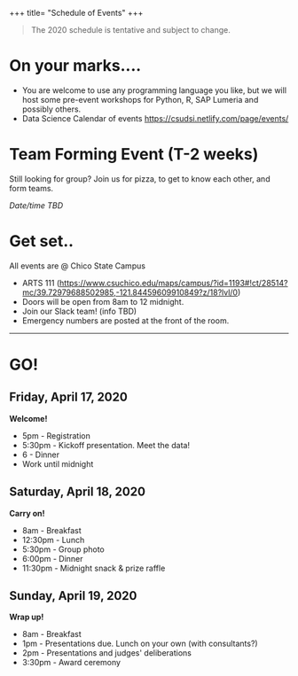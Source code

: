 +++
title= "Schedule of Events"
+++

<html>
    <link rel="stylesheet" href="style.css" />
</html>

> The 2020 schedule is tentative and subject to change. 


# On your marks....

* You are welcome to use any programming language you like, but we will host some pre-event workshops for Python, R, SAP Lumeria and possibly others. 
* Data Science Calendar of events https://csudsi.netlify.com/page/events/ 

<!---
    - Thu 2-14 2-3pm: Spatial data analysis. 
    - Tue 2-19 3-4pm: Managing data using SQL. Materials: https://csudsi.netlify.com/2019/02/13/2019-02-13-intro-sql/ 
    - Tue 3-5 2-3pm: Strategies to manage big data
    - Thu 3-28 2-3pm: Information Visualization
    - Fri 3-29 1-2pm: Using SAP Lumeria for Data Visualization (Glenn 304)
    - Tue 4-2 2-4pm: DataFest Prep - Get the experience by playing with last year's DataFest data. 
--->

# Team Forming Event (T-2 weeks)
Still looking for group? Join us for pizza, to get to know each other, and form teams. 

_Date/time TBD_

# Get set..
All events are @ Chico State Campus

* ARTS 111 (https://www.csuchico.edu/maps/campus/?id=1193#!ct/28514?mc/39.72979688502985,-121.84459609910849?z/18?lvl/0)
* Doors will be open from 8am to 12 midnight. 
* Join our Slack team! (info TBD)
* Emergency numbers are posted at the front of the room. 

----
# GO!

## Friday, April 17, 2020  
**Welcome!**  
 
* 5pm - Registration
* 5:30pm - Kickoff presentation. Meet the data!
* 6 - Dinner
* Work until midnight

## Saturday, April 18, 2020    
**Carry on!**  

* 8am - Breakfast    
* 12:30pm - Lunch    
* 5:30pm - Group photo    
* 6:00pm - Dinner    
* 11:30pm - Midnight snack & prize raffle    

## Sunday, April 19, 2020  
**Wrap up!**  
 
* 8am - Breakfast    
* 1pm - Presentations due. Lunch on your own (with consultants?)
* 2pm - Presentations and judges' deliberations    
* 3:30pm - Award ceremony       
